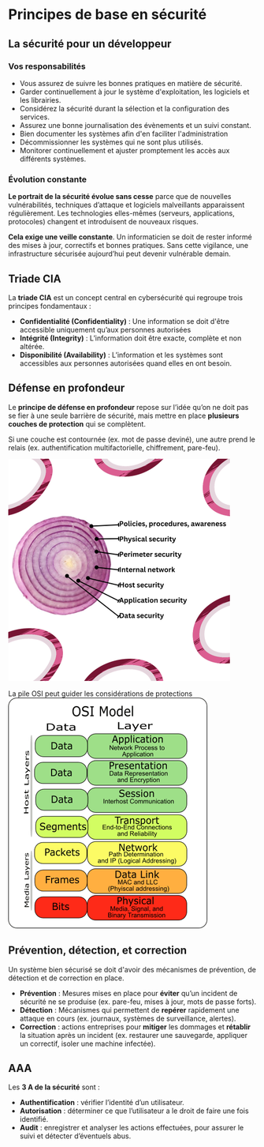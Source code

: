 # Principes de base en sécurité #

## La sécurité pour un développeur ##

### Vos responsabilités ###
- Vous assurez de suivre les bonnes pratiques en matière de sécurité.
- Garder continuellement à jour le système d'exploitation, les logiciels et les librairies.
- Considérez la sécurité durant la sélection et la configuration des services.
- Assurez une bonne journalisation des évènements et un suivi constant.
- Bien documenter les systèmes afin d'en faciliter l'administration
- Décommissionner les systèmes qui ne sont plus utilisés.
- Monitorer continuellement et ajuster promptement les accès aux différents systèmes.
### Évolution constante ###
**Le portrait de la sécurité évolue sans cesse** parce que de nouvelles vulnérabilités, techniques d’attaque et logiciels malveillants apparaissent régulièrement. Les technologies elles-mêmes (serveurs, applications, protocoles) changent et introduisent de nouveaux risques.

**Cela exige une veille constante**. Un informaticien se doit de rester informé des mises à jour, correctifs et bonnes pratiques. Sans cette vigilance, une infrastructure sécurisée aujourd’hui peut devenir vulnérable demain.
## Triade CIA ##
La **triade CIA** est un concept central en cybersécurité qui regroupe trois principes fondamentaux :
- **Confidentialité (Confidentiality)** : Une information se doit d'être accessible uniquement qu’aux personnes autorisées
- **Intégrité (Integrity)** : L’information doit être exacte, complète et non altérée.
- **Disponibilité (Availability)** : L’information et les systèmes sont accessibles aux personnes autorisées quand elles en ont besoin.
## Défense en profondeur ##
Le **principe de défense en profondeur** repose sur l’idée qu’on ne doit pas se fier à une seule barrière de sécurité, mais mettre en place **plusieurs couches de protection** qui se complètent.

Si une couche est contournée (ex. mot de passe deviné), une autre prend le relais (ex. authentification multifactorielle, chiffrement, pare-feu).

![onion](img/dip1.png)

La pile OSI peut guider les considérations de protections
![onion](img/osi.webp)
## Prévention, détection, et correction ##
Un système bien sécurisé se doit d'avoir des mécanismes de prévention, de détection et de correction en place.
- **Prévention** : Mesures mises en place pour **éviter** qu’un incident de sécurité ne se produise (ex. pare-feu, mises à jour, mots de passe forts).
- **Détection** : Mécanismes qui permettent de **repérer** rapidement une attaque en cours (ex. journaux, systèmes de surveillance, alertes). 
- **Correction** : actions entreprises pour **mitiger** les dommages et **rétablir** la situation après un incident (ex. restaurer une sauvegarde, appliquer un correctif, isoler une machine infectée).
## AAA ##
Les **3 A de la sécurité** sont :
- **Authentification** : vérifier l’identité d’un utilisateur.
- **Autorisation** : déterminer ce que l’utilisateur a le droit de faire une fois identifié.
- **Audit** : enregistrer et analyser les actions effectuées, pour assurer le suivi et détecter d’éventuels abus.

